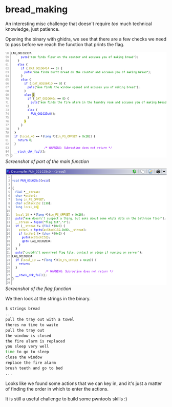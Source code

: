 # bread_making

An interesting misc challenge that doesn't require *too* much technical knowledge, just patience.

Opening the binary with ghidra, we see that there are a few checks we need to pass before we reach the function that prints the flag.

![Image](./images/main.png)
*Screenshot of part of the main function*

![Image](./images/flag.png)
*Screenshot of the flag function*

We then look at the strings in the binary.

```bash
$ strings bread
...
pull the tray out with a towel
theres no time to waste
pull the tray out
the window is closed
the fire alarm is replaced
you sleep very well
time to go to sleep
close the window
replace the fire alarm
brush teeth and go to bed
...
```

Looks like we found some actions that we can key in, and it's just a matter of finding the order in which to enter the actions.

It is still a useful challenge to build some pwntools skills :)
